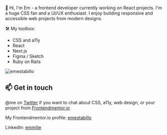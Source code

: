 👋 Hi, I'm Em - a frontend developer currently working on React projects. I'm a huge CSS fan and a UI/UX enthusiast. I enjoy building responsive and accessible web projects from modern designs.


🛠 My toolbox:
- CSS and a11y
- React
- Next.js
- Figma / Sketch
- Ruby on Rails


![emestabillo](https://github-readme-stats.vercel.app/api?username=emestabillo&count_private=true&hide=contribs&show_icons=true&theme=vue-dark)

## 📫 Get in touch

@me on [Twitter](https://twitter.com/emestabillo) if you want to chat about CSS, a11y, web design, or your project from [Frontendmentor.io](https://www.frontendmentor.io)

My Frontendmentor.io profile: [emestabillo](https://www.frontendmentor.io/profile/emestabillo)

LinkedIn: [emmilie](https://www.linkedin.com/in/emmilie/)

<!--
**emestabillo/emestabillo** is a ✨ _special_ ✨ repository because its `README.md` (this file) appears on your GitHub profile.

Here are some ideas to get you started:

- 🔭 I’m currently working on ...
- 🌱 I’m currently learning ...
- 👯 I’m looking to collaborate on ...
- 🤔 I’m looking for help with ...
- 💬 Ask me about ...
- 📫 How to reach me: ...
- 😄 Pronouns: ...
- ⚡ Fun fact: ...
-->
